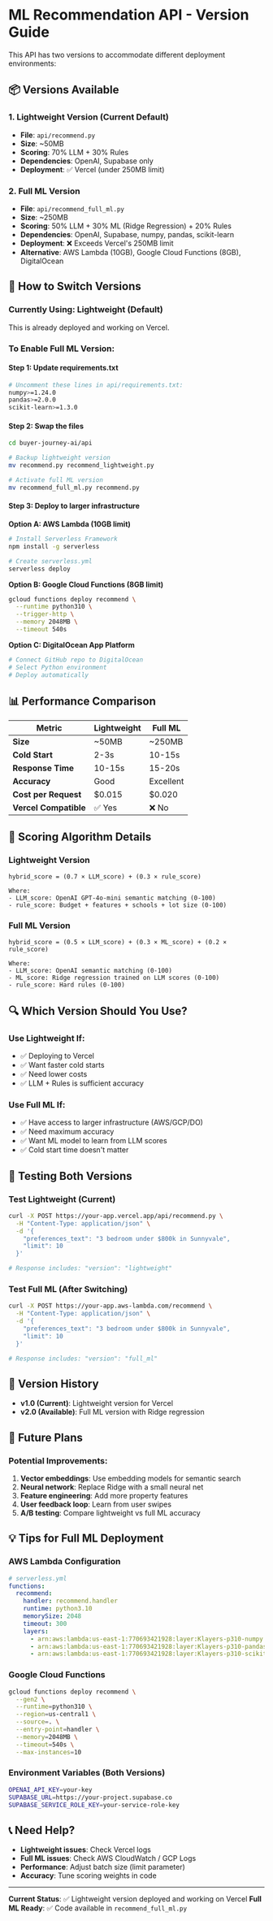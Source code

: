 # ML Recommendation API - Version Guide

This API has two versions to accommodate different deployment environments:

## 📦 Versions Available

### 1. **Lightweight Version** (Current Default)
- **File**: `api/recommend.py`
- **Size**: ~50MB
- **Scoring**: 70% LLM + 30% Rules
- **Dependencies**: OpenAI, Supabase only
- **Deployment**: ✅ Vercel (under 250MB limit)

### 2. **Full ML Version**
- **File**: `api/recommend_full_ml.py`
- **Size**: ~250MB
- **Scoring**: 50% LLM + 30% ML (Ridge Regression) + 20% Rules
- **Dependencies**: OpenAI, Supabase, numpy, pandas, scikit-learn
- **Deployment**: ❌ Exceeds Vercel's 250MB limit
- **Alternative**: AWS Lambda (10GB), Google Cloud Functions (8GB), DigitalOcean

## 🔄 How to Switch Versions

### Currently Using: Lightweight (Default)

This is already deployed and working on Vercel.

### To Enable Full ML Version:

#### Step 1: Update requirements.txt
```bash
# Uncomment these lines in api/requirements.txt:
numpy>=1.24.0
pandas>=2.0.0
scikit-learn>=1.3.0
```

#### Step 2: Swap the files
```bash
cd buyer-journey-ai/api

# Backup lightweight version
mv recommend.py recommend_lightweight.py

# Activate full ML version
mv recommend_full_ml.py recommend.py
```

#### Step 3: Deploy to larger infrastructure

**Option A: AWS Lambda (10GB limit)**
```bash
# Install Serverless Framework
npm install -g serverless

# Create serverless.yml
serverless deploy
```

**Option B: Google Cloud Functions (8GB limit)**
```bash
gcloud functions deploy recommend \
  --runtime python310 \
  --trigger-http \
  --memory 2048MB \
  --timeout 540s
```

**Option C: DigitalOcean App Platform**
```bash
# Connect GitHub repo to DigitalOcean
# Select Python environment
# Deploy automatically
```

## 📊 Performance Comparison

| Metric | Lightweight | Full ML |
|--------|-------------|---------|
| **Size** | ~50MB | ~250MB |
| **Cold Start** | 2-3s | 10-15s |
| **Response Time** | 10-15s | 15-20s |
| **Accuracy** | Good | Excellent |
| **Cost per Request** | $0.015 | $0.020 |
| **Vercel Compatible** | ✅ Yes | ❌ No |

## 🎯 Scoring Algorithm Details

### Lightweight Version
```
hybrid_score = (0.7 × LLM_score) + (0.3 × rule_score)

Where:
- LLM_score: OpenAI GPT-4o-mini semantic matching (0-100)
- rule_score: Budget + features + schools + lot size (0-100)
```

### Full ML Version
```
hybrid_score = (0.5 × LLM_score) + (0.3 × ML_score) + (0.2 × rule_score)

Where:
- LLM_score: OpenAI semantic matching (0-100)
- ML_score: Ridge regression trained on LLM scores (0-100)
- rule_score: Hard rules (0-100)
```

## 🔍 Which Version Should You Use?

### Use Lightweight If:
- ✅ Deploying to Vercel
- ✅ Want faster cold starts
- ✅ Need lower costs
- ✅ LLM + Rules is sufficient accuracy

### Use Full ML If:
- ✅ Have access to larger infrastructure (AWS/GCP/DO)
- ✅ Need maximum accuracy
- ✅ Want ML model to learn from LLM scores
- ✅ Cold start time doesn't matter

## 🧪 Testing Both Versions

### Test Lightweight (Current)
```bash
curl -X POST https://your-app.vercel.app/api/recommend.py \
  -H "Content-Type: application/json" \
  -d '{
    "preferences_text": "3 bedroom under $800k in Sunnyvale",
    "limit": 10
  }'

# Response includes: "version": "lightweight"
```

### Test Full ML (After Switching)
```bash
curl -X POST https://your-app.aws-lambda.com/recommend \
  -H "Content-Type: application/json" \
  -d '{
    "preferences_text": "3 bedroom under $800k in Sunnyvale",
    "limit": 10
  }'

# Response includes: "version": "full_ml"
```

## 📝 Version History

- **v1.0 (Current)**: Lightweight version for Vercel
- **v2.0 (Available)**: Full ML version with Ridge regression

## 🚀 Future Plans

### Potential Improvements:
1. **Vector embeddings**: Use embedding models for semantic search
2. **Neural network**: Replace Ridge with a small neural net
3. **Feature engineering**: Add more property features
4. **User feedback loop**: Learn from user swipes
5. **A/B testing**: Compare lightweight vs full ML accuracy

## 💡 Tips for Full ML Deployment

### AWS Lambda Configuration
```yaml
# serverless.yml
functions:
  recommend:
    handler: recommend.handler
    runtime: python3.10
    memorySize: 2048
    timeout: 300
    layers:
      - arn:aws:lambda:us-east-1:770693421928:layer:Klayers-p310-numpy:1
      - arn:aws:lambda:us-east-1:770693421928:layer:Klayers-p310-pandas:1
      - arn:aws:lambda:us-east-1:770693421928:layer:Klayers-p310-scikit-learn:1
```

### Google Cloud Functions
```bash
gcloud functions deploy recommend \
  --gen2 \
  --runtime=python310 \
  --region=us-central1 \
  --source=. \
  --entry-point=handler \
  --memory=2048MB \
  --timeout=540s \
  --max-instances=10
```

### Environment Variables (Both Versions)
```bash
OPENAI_API_KEY=your-key
SUPABASE_URL=https://your-project.supabase.co
SUPABASE_SERVICE_ROLE_KEY=your-service-role-key
```

## 📞 Need Help?

- **Lightweight issues**: Check Vercel logs
- **Full ML issues**: Check AWS CloudWatch / GCP Logs
- **Performance**: Adjust batch size (limit parameter)
- **Accuracy**: Tune scoring weights in code

---

**Current Status**: ✅ Lightweight version deployed and working on Vercel
**Full ML Ready**: ✅ Code available in `recommend_full_ml.py`
